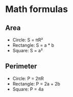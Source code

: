 # Math formulas
## Area
- Circle: S = πR²
- Rectangle: S = a * b
- Square: S = a²

## Perimeter
- Circle: P = 2πR
- Rectangle: P = 2a + 2b
- Square: P = 4a
